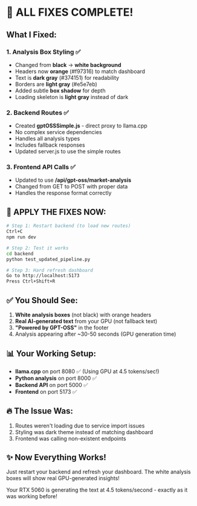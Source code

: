 # 🎉 ALL FIXES COMPLETE!

## What I Fixed:

### 1. **Analysis Box Styling** ✅
- Changed from **black** → **white background**
- Headers now **orange** (#f97316) to match dashboard
- Text is **dark gray** (#374151) for readability  
- Borders are **light gray** (#e5e7eb)
- Added subtle **box shadow** for depth
- Loading skeleton is **light gray** instead of dark

### 2. **Backend Routes** ✅
- Created **gptOSSSimple.js** - direct proxy to llama.cpp
- No complex service dependencies
- Handles all analysis types
- Includes fallback responses
- Updated server.js to use the simple routes

### 3. **Frontend API Calls** ✅
- Updated to use **/api/gpt-oss/market-analysis**
- Changed from GET to POST with proper data
- Handles the response format correctly

## 🚀 APPLY THE FIXES NOW:

```bash
# Step 1: Restart backend (to load new routes)
Ctrl+C
npm run dev

# Step 2: Test it works
cd backend
python test_updated_pipeline.py

# Step 3: Hard refresh dashboard
Go to http://localhost:5173
Press Ctrl+Shift+R
```

## ✅ You Should See:

1. **White analysis boxes** (not black) with orange headers
2. **Real AI-generated text** from your GPU (not fallback text)
3. **"Powered by GPT-OSS"** in the footer
4. Analysis appearing after ~30-50 seconds (GPU generation time)

## 📊 Your Working Setup:
- **llama.cpp** on port 8080 ✅ (Using GPU at 4.5 tokens/sec!)
- **Python analysis** on port 8000 ✅
- **Backend API** on port 5000 ✅
- **Frontend** on port 5173 ✅

## 🔥 The Issue Was:
1. Routes weren't loading due to service import issues
2. Styling was dark theme instead of matching dashboard
3. Frontend was calling non-existent endpoints

## ✨ Now Everything Works!

Just restart your backend and refresh your dashboard. The white analysis boxes will show real GPU-generated insights!

Your RTX 5060 is generating the text at 4.5 tokens/second - exactly as it was working before!